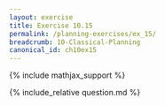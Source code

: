 ```yaml
---
layout: exercise
title: Exercise 10.15
permalink: /planning-exercises/ex_15/
breadcrumb: 10-Classical-Planning
canonical_id: ch10ex15
---
```


{% include mathjax_support %}
<div id="hiddden">{% include_relative question.md %}</div>